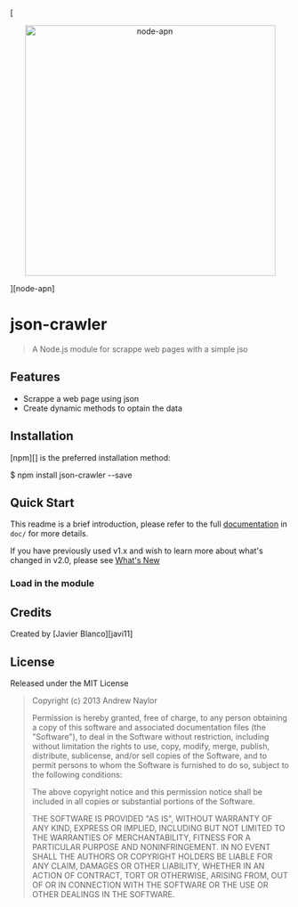 [<p align="center"><img src="doc/logo.png" alt="node-apn" width="450" height="auto"></p>][node-apn]

json-crawler
========

> A Node.js module for scrappe web pages with a simple jso

## Features

- Scrappe a web page using json
- Create dynamic methods to optain the data

## Installation

[npm][] is the preferred installation method:

  $ npm install json-crawler --save

## Quick Start

This readme is a brief introduction, please refer to the full [documentation](doc/json-crawler.markdown) in `doc/` for more details.

If you have previously used v1.x and wish to learn more about what's changed in v2.0, please see [What's New](doc/whats-new.markdown)

### Load in the module

## Credits

Created by [Javier Blanco][javi11]

## License

Released under the MIT License

> Copyright (c) 2013 Andrew Naylor
>
> Permission is hereby granted, free of charge, to any person obtaining a copy
> of this software and associated documentation files (the "Software"), to deal
> in the Software without restriction, including without limitation the rights
> to use, copy, modify, merge, publish, distribute, sublicense, and/or sell
> copies of the Software, and to permit persons to whom the Software is
> furnished to do so, subject to the following conditions:
>
> The above copyright notice and this permission notice shall be included in
> all copies or substantial portions of the Software.
>
> THE SOFTWARE IS PROVIDED "AS IS", WITHOUT WARRANTY OF ANY KIND, EXPRESS OR IMPLIED, INCLUDING BUT NOT LIMITED TO THE WARRANTIES OF MERCHANTABILITY, FITNESS FOR A PARTICULAR PURPOSE AND NONINFRINGEMENT. IN NO EVENT SHALL THE AUTHORS OR COPYRIGHT HOLDERS BE LIABLE FOR ANY CLAIM, DAMAGES OR OTHER LIABILITY, WHETHER IN AN ACTION OF CONTRACT, TORT OR OTHERWISE, ARISING FROM, OUT OF OR IN CONNECTION WITH THE SOFTWARE OR THE USE OR OTHER DEALINGS IN THE SOFTWARE.

[argon]: https://github.com/javi11
